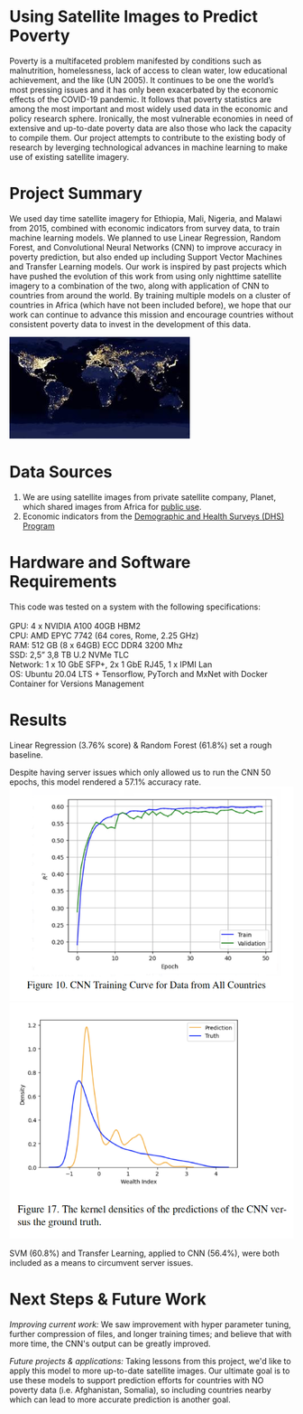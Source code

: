 # Using Satellite Images to Predict Poverty

Poverty is a multifaceted problem manifested by conditions such as malnutrition, homelessness, lack of access to clean water, low educational achievement, and the like (UN 2005). It continues to be one the world’s most pressing issues and it has only been exacerbated by the economic effects of the COVID-19 pandemic. It follows that poverty statistics are among the most important and most widely used data in the economic and policy research sphere. Ironically, the most vulnerable economies in need of extensive and up-to-date poverty data are also those who lack the capacity to compile them. Our project attempts to contribute to the existing body of research by leverging technological advances in machine learning to make use of existing satellite imagery. 

# Project Summary 
We used day time satellite imagery for Ethiopia, Mali, Nigeria, and Malawi from 2015, combined with economic indicators from survey data, to train machine learning models. We planned to use Linear Regression, Random Forest, and Convolutional Neural Networks (CNN) to improve accuracy in poverty prediction, but also ended up including Support Vector Machines and Transfer Learning models. Our work is inspired by past projects which have pushed the evolution of this work from using only nighttime satellite imagery to a combination of the two, along with application of CNN to countries from around the world. By training multiple models on a cluster of countries in Africa (which have not been included before), we hope that our work can continue to advance this mission and encourage countries without consistent poverty data to invest in the development of this data.

![Nighttime Satellite Images](https://github.com/ccepelak/ML-SS22/blob/main/images/night_satellite.jpg "Nighttime Satellite Images")

# Data Sources
1. We are using satellite images from private satellite company, Planet, which shared images from Africa for [public use](https://www.kaggle.com/datasets/sandeshbhat/satellite-images-to-predict-povertyafrica?resource=download&select=Mali_archive). 
2. Economic indicators from the [Demographic and Health Surveys (DHS) Program](https://dhsprogram.com/)

# Hardware and Software Requirements
This code was tested on a system with the following specifications:
<br>
<br>
GPU: 4 x NVIDIA A100 40GB HBM2 <br>
CPU: AMD EPYC 7742 (64 cores, Rome, 2.25 GHz) <br>
RAM: 512 GB (8 x 64GB) ECC DDR4 3200 Mhz <br>
SSD: 2,5” 3,8 TB U.2 NVMe TLC <br>
Network: 1 x 10 GbE SFP+, 2x 1 GbE RJ45, 1 x IPMI Lan <br>
OS: Ubuntu 20.04 LTS + Tensorflow, PyTorch and MxNet with Docker Container for Versions Management <br>

# Results

Linear Regression (3.76% score) & Random Forest (61.8%) set a rough baseline.

Despite having server issues which only allowed us to run the CNN 50 epochs, this model rendered a 57.1% accuracy rate. 
![CNN Training Curve](https://github.com/ccepelak/ML-SS22/blob/main/images/cnn_training.png "CNN Training Curve")
![CNN Prediction Outcome](https://github.com/ccepelak/ML-SS22/blob/main/images/final_outcome.png "CNN Prediction Outcome")

SVM (60.8%) and Transfer Learning, applied to CNN (56.4%), were both included as a means to circumvent server issues.

# Next Steps & Future Work 

*Improving current work:* 
We saw improvement with hyper parameter tuning, further compression of files, and longer training times; and believe that with more time, the CNN's output can be greatly improved. 

*Future projects & applications:* 
Taking lessons from this project, we'd like to apply this model to more up-to-date satellite images. Our ultimate goal is to use these models to support prediction efforts for countries with NO poverty data (i.e. Afghanistan, Somalia), so including countries nearby which can lead to more accurate prediction is another goal. 

